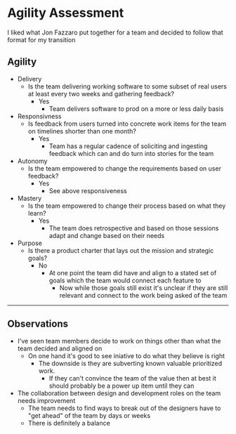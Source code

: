 # Agility Assessment

I liked what Jon Fazzaro put together for a team and decided to follow that format for my transition

## Agility
  - Delivery 
    - Is the team delivering working software to some subset of real users at least every two weeks and gathering feedback?
      - Yes
        - Team delivers software to prod on a more or less daily basis
  - Responsivness
    - Is feedback from users turned into concrete work items for the team on timelines shorter than one month?
      - Yes
        - Team has a regular cadence of soliciting and ingesting feedback which can and do turn into stories for the team
  - Autonomy 
    - Is the team empowered to change the requirements based on user feedback?
      - Yes
        - See above responsiveness
  - Mastery
    - Is the team empowered to change their process based on what they learn?
      - Yes
        - The team does retrospective and based on those sessions adapt and change based on their needs
  - Purpose
    - Is there a product charter that lays out the mission and strategic goals?
      - No
        - At one point the team did have and align to a stated set of goals which the team would connect each feature to
          - Now while those goals still exist it's unclear if they are still relevant and connect to the work being asked of the team


---
## Observations
  - I've seen team members decide to work on things other than what the team decided and aligned on
    - On one hand it's good to see iniative to do what they believe is right
      - The downside is they are subverting known valuable prioritized work.
        - If they can't convince the team of the value then at best it should probably be a power up item until they can
  - The collaboration between design and development roles on the team needs improvement
    - The team needs to find ways to break out of the designers have to "get ahead" of the team by days or weeks
    - There is definitely a balance 